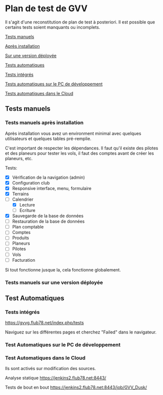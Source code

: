 # Plan de test de GVV

Il s'agit d'une reconstitution de plan de test à posteriori. Il est possible que certains tests soient manquants ou incomplets.

[Tests manuels](#tests-manuels)

[Après installation](#tests-manuels-après-installation)

[Sur une version déployée](#tests-manuels-sur-une-version-déployée)

[Tests automatiques](#tests-automatiques)

[Tests intégrés](#tests-automatiques-intégrés)

[Tests automatiques sur le PC de développement](#tests-automatiques-sur-le-pc-de-développement)

[Tests automatiques dans le Cloud](#tests-automatiques-dans-le-cloud)

## Tests manuels

### Tests manuels après installation

Après installation vous avez un environment minimal avec quelques utilisateurs et quelques tables pré-remplie.

C'est important de respecter les dépendances. Il faut qu'il existe des pilotes et des planeurs pour tester les vols, il faut des comptes avant de créer les planeurs, etc.

Tests:

- [x] Vérification de la navigation (admin)
- [x] Configuration club
- [X] Responsive interface, menu, formulaire
- [X] Terrains
- [ ] Calendrier
  - [X] Lecture
  - [ ] Ecriture 
- [X] Sauvegarde de la base de données
- [ ] Restauration de la base de données
- [ ] Plan comptable
- [ ] Comptes
- [ ] Produits
- [ ] Planeurs
- [ ] Pilotes
- [ ] Vols
- [ ] Facturation

Si tout fonctionne jusque la, cela fonctionne globalement.

### Tests manuels sur une version déployée

## Test Automatiques

### Tests intégrés

https://gvvg.flub78.net/index.php/tests

Naviguez sur les différentes pages et cherchez "Failed" dans le navigateur.

### Test Automatiques sur le PC de développement

### Test Automatiques dans le Cloud

Ils sont activés sur modification des sources.

Analyse statique    https://jenkins2.flub78.net:8443/

Tests de bout en bout   https://jenkins2.flub78.net:8443/job/GVV_Dusk/

